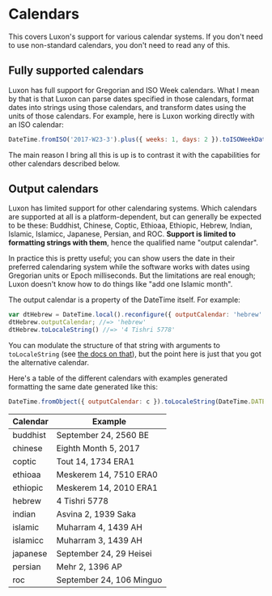 # Calendars

This covers Luxon's support for various calendar systems. If you don't need to use non-standard calendars, you don't need to read any of this.

## Fully supported calendars

Luxon has full support for Gregorian and ISO Week calendars. What I mean by that is that Luxon can parse dates specified in those calendars, format dates into strings using those calendars, and transform dates using the units of those calendars. For example, here is Luxon working directly with an ISO calendar:

```js
DateTime.fromISO('2017-W23-3').plus({ weeks: 1, days: 2 }).toISOWeekDate(); //=>  '2017-W24-5'
```

The main reason I bring all this is up is to contrast it with the capabilities for other calendars described below.

## Output calendars

Luxon has limited support for other calendaring systems. Which calendars are supported at all is a platform-dependent, but can generally be expected to be these: Buddhist, Chinese, Coptic, Ethioaa, Ethiopic, Hebrew, Indian, Islamic, Islamicc, Japanese, Persian, and ROC. **Support is limited to formatting strings with them**, hence the qualified name "output calendar".

In practice this is pretty useful; you can show users the date in their preferred calendaring system while the software works with dates using Gregorian units or Epoch milliseconds. But the limitations are real enough; Luxon doesn't know how to do things like "add one Islamic month".

The output calendar is a property of the DateTime itself. For example:

```js
var dtHebrew = DateTime.local().reconfigure({ outputCalendar: 'hebrew' })
dtHebrew.outputCalendar; //=> 'hebrew'
dtHebrew.toLocaleString() //=> '4 Tishri 5778'
```

You can modulate the structure of that string with arguments to `toLocaleString` (see [the docs on that](formatting.html#tolocalestring-strings-for-humans-)), but the point here is just that you got the alternative calendar.

Here's a table of the different calendars with examples generated formatting the same date generated like this:

```js
DateTime.fromObject({ outputCalendar: c }).toLocaleString(DateTime.DATE_FULL);
```

| Calendar | Example                  |
| ---      | ---                      |
| buddhist | September 24, 2560 BE    |
| chinese  | Eighth Month 5, 2017     |
| coptic   | Tout 14, 1734 ERA1       |
| ethioaa  | Meskerem 14, 7510 ERA0   |
| ethiopic | Meskerem 14, 2010 ERA1   |
| hebrew   | 4 Tishri 5778            |
| indian   | Asvina 2, 1939 Saka      |
| islamic  | Muharram 4, 1439 AH      |
| islamicc | Muharram 3, 1439 AH      |
| japanese | September 24, 29 Heisei  |
| persian  | Mehr 2, 1396 AP          |
| roc      | September 24, 106 Minguo |
